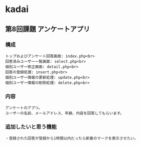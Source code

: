 # kadai

## 第8回課題 アンケートアプリ

### 構成
	トップおよびアンケート回答画面: index.php<br>
	回答済みユーザー一覧画面: select.php<br>
	個別ユーザー修正画面: detail.php<br>
	回答の登録処理: insert.php<br>
	個別ユーザー情報の更新処理: update.php<br>
    個別ユーザー情報の削除処理: delete.php<br>

### 内容
	アンケートのアプリ。
    ユーザーの名前、メールアドレス、年齢、内容を回答してもらいます。

### 追加したいと思う機能
	・登録された回答が登録から1時間以内だったら新着のマークを表示させたい。